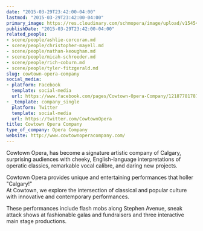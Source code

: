 ```yaml
---
date: "2015-03-29T23:42:00-04:00"
lastmod: "2015-03-29T23:42:00-04:00"
primary_image: https://res.cloudinary.com/schmopera/image/upload/v1545409169/media/webhook-uploads/1427686798313/CowtownOperaLogo.jpeg.jpeg
publishDate: "2015-03-29T23:42:00-04:00"
related_people:
- scene/people/ashlie-corcoran.md
- scene/people/christopher-mayell.md
- scene/people/nathan-keoughan.md
- scene/people/micah-schroeder.md
- scene/people/rich-coburn.md
- scene/people/tyler-fitzgerald.md
slug: cowtown-opera-company
social_media:
- platform: Facebook
  template: social-media
  url: https://www.facebook.com/pages/Cowtown-Opera-Company/121877817876387
- _template: company_single
  platform: Twitter
  template: social-media
  url: https://twitter.com/CowtownOpera
title: Cowtown Opera Company
type_of_company: Opera Company
website: http://www.cowtownoperacompany.com/
---
```


<p>
	Cowtown Opera, has become a signature artistic company of Calgary, surprising audiences with cheeky, English-language interpretations of operatic classics, remarkable vocal calibre, and daring new projects.
</p>
<p>
	Cowtown Opera provides unique and entertaining performances that holler "Calgary!"<br>
	At Cowtown, we explore the intersection of classical and popular culture with innovative and contemporary performances.
</p>
<p>
	These performances include flash mobs along Stephen Avenue, sneak attack shows at fashionable galas and fundraisers and three interactive main stage productions.
</p>
